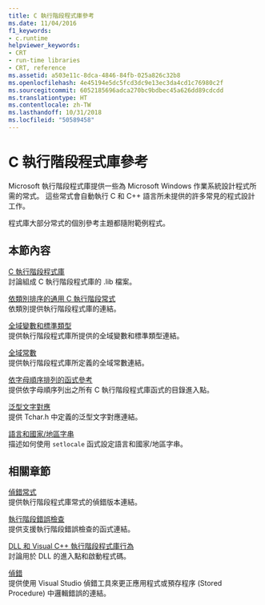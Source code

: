 ```yaml
---
title: C 執行階段程式庫參考
ms.date: 11/04/2016
f1_keywords:
- c.runtime
helpviewer_keywords:
- CRT
- run-time libraries
- CRT, reference
ms.assetid: a503e11c-8dca-4846-84fb-025a826c32b8
ms.openlocfilehash: 4e45194e5dc5fcd3dc9e13ec3da4cd1c76980c2f
ms.sourcegitcommit: 6052185696adca270bc9bdbec45a626dd89cdcdd
ms.translationtype: HT
ms.contentlocale: zh-TW
ms.lasthandoff: 10/31/2018
ms.locfileid: "50589458"
---
```

# <a name="c-run-time-library-reference"></a>C 執行階段程式庫參考

Microsoft 執行階段程式庫提供一些為 Microsoft Windows 作業系統設計程式所需的常式。 這些常式會自動執行 C 和 C++ 語言所未提供的許多常見的程式設計工作。

程式庫大部分常式的個別參考主題都隨附範例程式。

## <a name="in-this-section"></a>本節內容

[C 執行階段程式庫](../c-runtime-library/crt-library-features.md)<br/>
討論組成 C 執行階段程式庫的 .lib 檔案。

[依類別排序的通用 C 執行階段常式](../c-runtime-library/run-time-routines-by-category.md)<br/>
依類別提供執行階段程式庫的連結。

[全域變數和標準類型](../c-runtime-library/global-variables-and-standard-types.md)<br/>
提供執行階段程式庫所提供的全域變數和標準類型連結。

[全域常數](../c-runtime-library/global-constants.md)<br/>
提供執行階段程式庫所定義的全域常數連結。

[依字母順序排列的函式參考](../c-runtime-library/reference/crt-alphabetical-function-reference.md)<br/>
提供依字母順序列出之所有 C 執行階段程式庫函式的目錄進入點。

[泛型文字對應](../c-runtime-library/generic-text-mappings.md)<br/>
提供 Tchar.h 中定義的泛型文字對應連結。

[語言和國家/地區字串](../c-runtime-library/locale-names-languages-and-country-region-strings.md)<br/>
描述如何使用 `setlocale` 函式設定語言和國家/地區字串。

## <a name="related-sections"></a>相關章節

[偵錯常式](../c-runtime-library/debug-routines.md)<br/>
提供執行階段程式庫常式的偵錯版本連結。

[執行階段錯誤檢查](../c-runtime-library/run-time-error-checking.md)<br/>
提供支援執行階段錯誤檢查的函式連結。

[DLL 和 Visual C++ 執行階段程式庫行為](../build/run-time-library-behavior.md)<br/>
討論用於 DLL 的進入點和啟動程式碼。

[偵錯](/visualstudio/debugger/debugging-in-visual-studio)<br/>
提供使用 Visual Studio 偵錯工具來更正應用程式或預存程序 (Stored Procedure) 中邏輯錯誤的連結。
